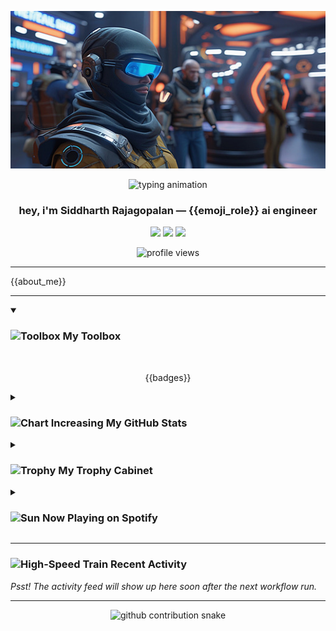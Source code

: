 <p align="center">
  <a href="https://github.com/SiddharthRajagoplan/SiddharthRajagoplan">
    <img src="https://raw.githubusercontent.com/SiddharthRajagoplan/SiddharthRajagoplan/main/header.png" alt="Header Banner"/>
  </a>
</p>

<div align="center">
  <img src="https://readme-typing-svg.demolab.com?font=Fira+Code&weight=700&pause=800&color={{accent}}&center=true&vCenter=true&width=900&lines={{headline}}" alt="typing animation" />
</div>

<h3 align="center">hey, i'm <b>Siddharth&nbsp;Rajagopalan</b> — {{emoji_role}} ai engineer</h3>

<p align="center">
  <a href="https://linkedin.com/in/{{socials.linkedin}}"><img src="https://img.shields.io/badge/LinkedIn-0077B5?style=for-the-badge&logo=linkedin&logoColor=white" /></a>
  <a href="https://twitter.com/{{socials.twitter}}"><img src="https://img.shields.io/badge/Twitter-1DA1F2?style=for-the-badge&logo=twitter&logoColor=white" /></a>
  <a href="mailto:{{socials.email}}"><img src="https://img.shields.io/badge/Gmail-D14836?style=for-the-badge&logo=gmail&logoColor=white" /></a>
</p>

<p align="center">
  <img src="https://komarev.com/ghpvc/?username={{user}}&label=profile%20views&color={{accent}}&style=flat-square" alt="profile views" />
</p>

---

{{about_me}}

---

<details open>
  <summary><h3><img src="https://raw.githubusercontent.com/Tarikul-Islam-Anik/Animated-Fluent-Emojis/master/Emojis/Objects/Toolbox.png" alt="Toolbox" width="25" height="25" /> My Toolbox</h3></summary>
  <br/>
  <p align="center">
    {{badges}}
  </p>
</details>

<details>
  <summary><h3><img src="https://raw.githubusercontent.com/Tarikul-Islam-Anik/Animated-Fluent-Emojis/master/Emojis/Activities/Chart%20Increasing.png" alt="Chart Increasing" width="25" height="25" /> My GitHub Stats</h3></summary>
  <br/>
  <p align="center">
    <img src="https://github-readme-stats.vercel.app/api?username={{user}}&show_icons=true&theme=radical&border_radius=10&hide_rank=true" width="400" />
    <img src="https://streak-stats.demolab.com?user={{user}}&theme=radical&hide_border=true" width="400" />
    <br/>
    <img src="https://github-readme-stats.vercel.app/api/top-langs?username={{user}}&layout=compact&theme=radical&hide=jupyter%20notebook" />
  </p>
</details>

<details>
  <summary><h3><img src="https://raw.githubusercontent.com/Tarikul-Islam-Anik/Animated-Fluent-Emojis/master/Emojis/Activities/Trophy.png" alt="Trophy" width="25" height="25" /> My Trophy Cabinet</h3></summary>
  <br/>
  <p align="center">
    <img src="https://github-profile-trophy.vercel.app/?username={{user}}&theme=radical&no-frame=true&margin-w=15&margin-h=15" />
  </p>
</details>

<details>
    <summary><h3><img src="https://raw.githubusercontent.com/Tarikul-Islam-Anik/Animated-Fluent-Emojis/master/Emojis/Travel%20and%20places/Sun.png" alt="Sun" width="25" height="25" /> Now Playing on Spotify</h3></summary>
    <br/>
    <p align="center">
        <img src="https://novatorem-seven.vercel.app/api/spotify?background_color=0d1117&border_color=666" alt="spotify" />
    </p>
</details>

---

### <img src="https://raw.githubusercontent.com/Tarikul-Islam-Anik/Animated-Fluent-Emojis/master/Emojis/Travel%20and%20places/High-Speed%20Train.png" alt="High-Speed Train" width="25" height="25" /> Recent Activity
<!--START_SECTION:activity-->
*Psst! The activity feed will show up here soon after the next workflow run.*
<!--END_SECTION:activity-->

---

<p align="center">
  <picture>
    <source media="(prefers-color-scheme: dark)" srcset="https://raw.githubusercontent.com/{{user}}/{{user}}/output/github-contribution-grid-snake-dark.svg" />
    <source media="(prefers-color-scheme: light)" srcset="https://raw.githubusercontent.com/{{user}}/{{user}}/output/github-contribution-grid-snake.svg" />
    <img alt="github contribution snake" src="https://raw.githubusercontent.com/{{user}}/{{user}}/output/github-contribution-grid-snake.svg" />
  </picture>
</p>
